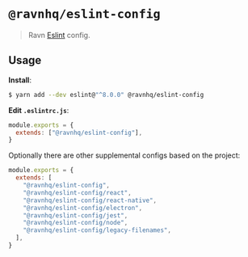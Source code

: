 # `@ravnhq/eslint-config`

> Ravn [Eslint](https://eslint.org/) config.

## Usage

**Install**:

```bash
$ yarn add --dev eslint@"^8.0.0" @ravnhq/eslint-config
```

**Edit `.eslintrc.js`**:

```js
module.exports = {
  extends: ["@ravnhq/eslint-config"],
}
```

Optionally there are other supplemental configs based on the project:

```js
module.exports = {
  extends: [
    "@ravnhq/eslint-config",
    "@ravnhq/eslint-config/react",
    "@ravnhq/eslint-config/react-native",
    "@ravnhq/eslint-config/electron",
    "@ravnhq/eslint-config/jest",
    "@ravnhq/eslint-config/node",
    "@ravnhq/eslint-config/legacy-filenames",
  ],
}
```
